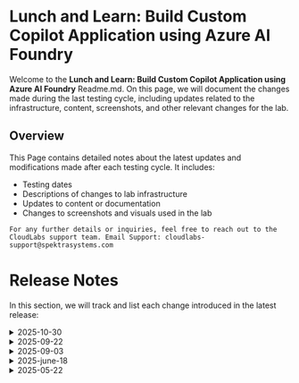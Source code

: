 
# Lunch and Learn: Build Custom Copilot Application using Azure AI Foundry

Welcome to the **Lunch and Learn: Build Custom Copilot Application using Azure AI Foundry** Readme.md. On this page, we will document the changes made during the last testing cycle, including updates related to the infrastructure, content, screenshots, and other relevant changes for the lab.

## Overview

This Page contains detailed notes about the latest updates and modifications made after each testing cycle. It includes:

- Testing dates
- Descriptions of changes to lab infrastructure
- Updates to content or documentation
- Changes to screenshots and visuals used in the lab

`For any further details or inquiries, feel free to reach out to the CloudLabs support team. Email Support: cloudlabs-support@spektrasystems.com`


# Release Notes

In this section, we will track and list each change introduced in the latest release:

<details>
  <summary>2025-10-30</summary>

## Release Date: 2025-10-10

### Summary of Changes

- The lab has been successfully tested, and the lab content along with validations have been reviewed and updated.

### Testing Notes

- **Testing Date**: 2025-10-30

### Testing Scope 

- Performed end to end lab testing and all validations were successful, updated lab guide for better clarity.

</details>

<details>
  <summary>2025-09-22</summary>

## Release Date : 2025-09-22

### Summary of Changes

Minor updates including clearer UI screenshots.   

### Infrastructure Changes

  N/A

### Content Changes

 N/A 

### Screenshot Updates

- **Minor updates**: 

    - **Updated UI Screenshots**: Updated screenshots which were unclear with new
    - **Instruction Refinements**: NA

### Testing Notes

- **Testing Date**: 2025-09-22

### Testing Scope 

Conducted end-to-end testing, RBAC/policy checks, prerequisite, validated the lab guide steps, enhanced the labguide with new latest screenshots.

---
</details>



 <details>
  <summary>2025-09-03</summary>

## Release Date : 2025-09-03

### Summary of Changes

Minor updates including clearer UI screenshots.   

### Infrastructure Changes

  N/A

### Content Changes

 N/A 

### Screenshot Updates

- **Minor updates**: 

    - **Updated UI Screenshots**: Updated screenshots which were unclear with new
    - **Instruction Refinements**: NA

### Testing Notes

- **Testing Date**: 2025-09-03

### Testing Scope 

Conducted end-to-end testing, RBAC/policy checks, prerequisite, validated the lab guide steps, enhanced the labguide with new latest screenshots.

---
</details>



<details>
  <summary>2025-june-18</summary>

### Release Date: 2025-june-18
  
- **Testing Date**: 2025-june-18

## Infrastructure Changes

NA

## Content Changes

- **Change**:
    - Updated screenshots to improve visual clarity and align with the latest interface.


## Screenshot Updates

- **Change**: Screenshots are up-to-date.

## Validation

  NA

## Testing Notes

- **Test Validation Summary**: Validated the lab guide steps, Added few screenshot, and reorganized exercises for better alignment with the overall lab flow.

---
</details>


<details>
  <summary>2025-05-22</summary>

### Release Date: 2025-05-22
  
- **Testing Date**: 2025-05-22

## Infrastructure Changes

NA

## Content Changes

- **Change**:
    - Updated the content to reflect recent interface changes and provide clearer, more structured instructions.


## Screenshot Updates

- **Change**: Screenshots are up-to-date.

## Validation

  NA

## Testing Notes

- **Test Validation Summary**: Validated the lab guide steps, updated the content to reflect the latest UI changes, and reorganized exercises for better alignment with the overall lab flow.

---
</details>





